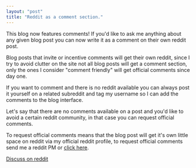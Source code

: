 ```yaml
---
layout: "post"
title: "Reddit as a comment section."
---
```


This blog now features comments! If you'd like to ask me anything about any given blog post you can now write it as a comment on their own reddit post.

Blog posts that invite or incentive comments will get their own reddit, since I try to avoid clutter on the site not all blog posts will get a comment section, only the ones I consider "comment friendly" will get official comments since day one.

If you want to comment and there is no reddit available you can always post it yourself on a related subreddit and tag my username so I can add the comments to the blog interface.

Let's say that there are no comments available on a post and you'd like to avoid a certain reddit community, in that case you can request official comments.

To request official comments means that the blog post will get it's own little space on reddit via my official reddit profile, to request official comments send me a reddit PM or [click here][comments-request-reddit-profile].

[Discuss on reddit](https://redd.it/ay29mh)

[comments-request-reddit-profile]: https://www.reddit.com/message/compose/?to=jet_so&subject=COMMENT-BLOG-REQUEST&message=to%20request%20a%20comment%20section%20for%20a%20blog%20post%20use%20this%20PM%20preset,%20place%20the%20lint%20to%20the%20post%20you%20want%20to%20add%20comments%20to%20and%20I%20will%20create%20the%20post%20for%20you,%20put%20the%20link%20below%20this%20text: